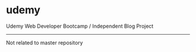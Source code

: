 # udemy
Udemy Web Developer Bootcamp / Independent Blog Project

***
Not related to master repository 
